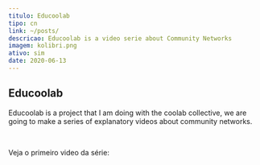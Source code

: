 ```yaml
---
titulo: Educoolab
tipo: cn
link: ~/posts/
descricao: Educoolab is a video serie about Community Networks
imagem: kolibri.png
ativo: sim
date: 2020-06-13
---
```


## Educoolab

Educoolab is a project that I am doing with the coolab collective, we are going to make a series of explanatory videos about community networks.

</br>

Veja o primeiro video da série:

</br>

<lite-youtube class="w-350px sm:w-500px md:w-600px"
videoid="yGJajjOnIh4"
playlabel="Play: Keynote (Google I/O '18)"
params="controls=0&start=10&end=30&modestbranding=2&rel=0&enablejsapi=1"></lite-youtube>
